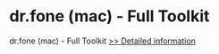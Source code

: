 # dr.fone (mac) - Full Toolkit 
dr.fone (mac) - Full Toolkit 
[>> Detailed information](https://secure.shareit.com/shareit/product.html?productid=300985560&affiliateid=200057808)
